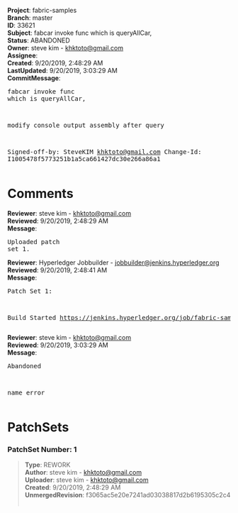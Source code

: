 <strong>Project</strong>: fabric-samples<br><strong>Branch</strong>: master<br><strong>ID</strong>: 33621<br><strong>Subject</strong>: fabcar invoke func which is queryAllCar,<br><strong>Status</strong>: ABANDONED<br><strong>Owner</strong>: steve kim - khktoto@gmail.com<br><strong>Assignee</strong>:<br><strong>Created</strong>: 9/20/2019, 2:48:29 AM<br><strong>LastUpdated</strong>: 9/20/2019, 3:03:29 AM<br><strong>CommitMessage</strong>:<br><pre>fabcar invoke func which is queryAllCar,

modify console output assembly after query

Signed-off-by: SteveKIM <khktoto@gmail.com>
Change-Id: I1005478f5773251b1a5ca661427dc30e266a86a1
</pre><h1>Comments</h1><strong>Reviewer</strong>: steve kim - khktoto@gmail.com<br><strong>Reviewed</strong>: 9/20/2019, 2:48:29 AM<br><strong>Message</strong>: <pre>Uploaded patch set 1.</pre><strong>Reviewer</strong>: Hyperledger Jobbuilder - jobbuilder@jenkins.hyperledger.org<br><strong>Reviewed</strong>: 9/20/2019, 2:48:41 AM<br><strong>Message</strong>: <pre>Patch Set 1:

Build Started https://jenkins.hyperledger.org/job/fabric-samples-verify-x86_64/562/</pre><strong>Reviewer</strong>: steve kim - khktoto@gmail.com<br><strong>Reviewed</strong>: 9/20/2019, 3:03:29 AM<br><strong>Message</strong>: <pre>Abandoned

name error</pre><h1>PatchSets</h1><h3>PatchSet Number: 1</h3><blockquote><strong>Type</strong>: REWORK<br><strong>Author</strong>: steve kim - khktoto@gmail.com<br><strong>Uploader</strong>: steve kim - khktoto@gmail.com<br><strong>Created</strong>: 9/20/2019, 2:48:29 AM<br><strong>UnmergedRevision</strong>: f3065ac5e20e7241ad03038817d2b6195305c2c4<br><br></blockquote>